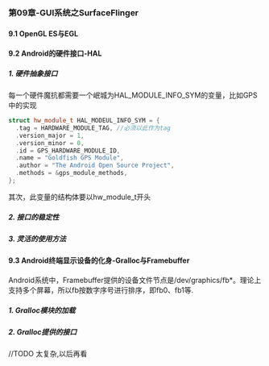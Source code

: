 ### 第09章-GUI系统之SurfaceFlinger

#### 9.1 OpenGL ES与EGL

#### 9.2 Android的硬件接口-HAL

##### 1. 硬件抽象接口

每一个硬件魔抗都需要一个岷城为HAL_MODULE_INFO_SYM的变量，比如GPS中的实现

```c++
struct hw_module_t HAL_MODEUL_INFO_SYM = {
  .tag = HARDWARE_MODULE_TAG, //必须以此作为tag
  .version_major = 1,
  .version_minor = 0,
  .id = GPS_HARDWARE_MODULE_ID,
  .name = "Goldfish GPS Module",
  .author = "The Android Open Source Project",
  .methods = &gps_module_methods,
};
```

其次，此变量的结构体要以hw_module_t开头

##### 2. 接口的稳定性

##### 3. 灵活的使用方法

#### 9.3 Android终端显示设备的化身-Gralloc与Framebuffer

Android系统中，Framebuffer提供的设备文件节点是/dev/graphics/fb*。理论上支持多个屏幕，所以fb按数字序号进行排序，即fb0、fb1等.

##### 1. Gralloc模块的加载

##### 2. Gralloc提供的接口

//TODO 太复杂,以后再看

